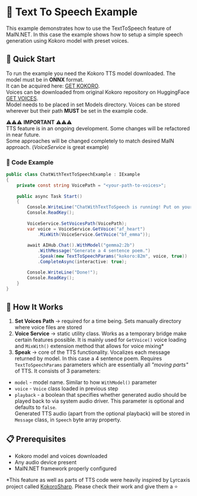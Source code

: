 # 📢 Text To Speech Example

This example demonstrates how to use the TextToSpeech feature of MaIN.NET. In this case the example shows how to setup a simple speech generation using Kokoro model with preset voices.

## 🚀 Quick Start

To run the example you need the Kokoro TTS model downloaded. The model must be in <b>ONNX</b> format. 
<br>It can be acquired here: <a href="https://github.com/taylorchu/kokoro-onnx/releases/download/v0.2.0/kokoro.onnx">GET KOKORO</a>. <br>Voices can be downloaded from original Kokoro repository on HuggingFace <a href="https://huggingface.co/onnx-community/Kokoro-82M-v1.0-ONNX/tree/main/voices">GET VOICES</a>.
<br>Model needs to be placed in set Models directory. Voices can be stored wherever but their path <b>MUST</b> be set in the example code.

⚠️⚠️⚠️ <b>IMPORTANT</b> ⚠️⚠️⚠️
<br>TTS feature is in an ongoing development. Some changes will be refactored in near future.
<br>Some approaches will be changed completely to match desired MaIN approach. (<i>VoiceService</i> is great example)

### 📝 Code Example
```csharp
public class ChatWithTextToSpeechExample : IExample
{
    private const string VoicePath = "<your-path-to-voices>";
    
    public async Task Start()
    {
        Console.WriteLine("ChatWithTextToSpeech is running! Put on your headphones and press any key.");
        Console.ReadKey();
        
        VoiceService.SetVoicesPath(VoicePath);
        var voice = VoiceService.GetVoice("af_heart")
            .MixWith(VoiceService.GetVoice("bf_emma"));
        
        await AIHub.Chat().WithModel("gemma2:2b")
            .WithMessage("Generate a 4 sentence poem.")
            .Speak(new TextToSpeechParams("kokoro:82m", voice, true))
            .CompleteAsync(interactive: true);

        Console.WriteLine("Done!");
        Console.ReadKey();
    }
}
```

## 🔹 How It Works

1. **Set Voices Path** → required for a time being. Sets manually directory where voice files are stored
2. **Voice Service** → static utility class. Works as a temporary bridge make certain features possible. It is mainly used for `GetVoice()` voice loading and `MixWith()` extension method that allows for voice mixing*
3. **Speak** → core of the TTS functionality. Vocalizes each message returned by model. In this case a 4 sentence poem. Requires `TextToSpeechParams` parameters which are essentially all <i>"moving parts"</i> of TTS. It consists of 3 parameters: 
- `model` - model name. Similar to how `WithModel()` parameter
- `voice` - `Voice` class loaded in previous step
- `playback` - a boolean that specifies whether generated audio should be played back to via system audio driver. This parameter is optional and defaults to `false`.
<br>Generated TTS audio (apart from the optional playback) will be stored in `Message` class, in `Speech` byte array property.

## 📋 Prerequisites

- Kokoro model and voices downloaded
- Any audio device present
- MaIN.NET framework properly configured

*This feature as well as parts of TTS code were heavily inspired by Lyrcaxis project called <a href="https://github.com/Lyrcaxis/KokoroSharp">KokoroSharp</a>. Please check their work and give them a ⭐